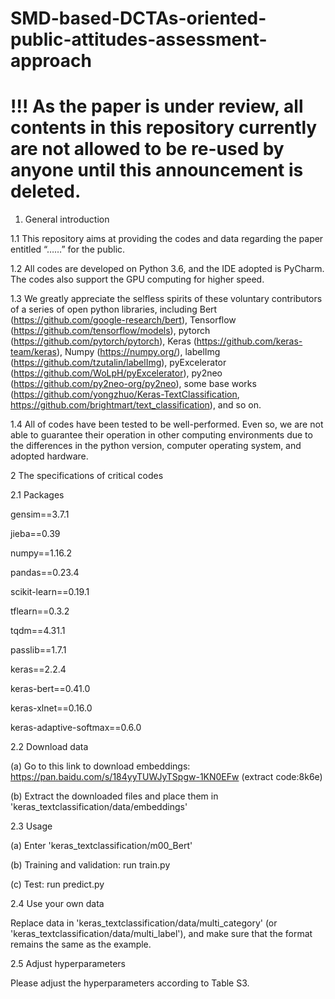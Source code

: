 # SMD-based-DCTAs-oriented-public-attitudes-assessment-approach

# !!! As the paper is under review, all contents in this repository currently are not allowed to be re-used by anyone until this announcement is deleted.


1. General introduction

1.1 This repository aims at providing the codes and data regarding the paper entitled “……” for the public.

1.2 All codes are developed on Python 3.6, and the IDE adopted is PyCharm. The codes also support the GPU computing for higher speed.

1.3 We greatly appreciate the selfless spirits of these voluntary contributors of a series of open python libraries, including Bert (https://github.com/google-research/bert), Tensorflow (https://github.com/tensorflow/models), pytorch (https://github.com/pytorch/pytorch), Keras (https://github.com/keras-team/keras), Numpy (https://numpy.org/), labelImg (https://github.com/tzutalin/labelImg), pyExcelerator (https://github.com/WoLpH/pyExcelerator), py2neo (https://github.com/py2neo-org/py2neo), some base works (https://github.com/yongzhuo/Keras-TextClassification, https://github.com/brightmart/text_classification), and so on. 

1.4 All of codes have been tested to be well-performed. Even so, we are not able to guarantee their operation in other computing environments due to the differences in the python version, computer operating system, and adopted hardware.

2 The specifications of critical codes

2.1 Packages

gensim==3.7.1

jieba==0.39

numpy==1.16.2

pandas==0.23.4

scikit-learn==0.19.1

tflearn==0.3.2

tqdm==4.31.1

passlib==1.7.1

keras==2.2.4

keras-bert==0.41.0

keras-xlnet==0.16.0

keras-adaptive-softmax==0.6.0

2.2 Download data

(a) Go to this link to download embeddings: https://pan.baidu.com/s/184yyTUWJyTSpgw-1KN0EFw (extract code:8k6e)

(b) Extract the downloaded files and place them in 'keras_textclassification/data/embeddings' 

2.3 Usage

(a) Enter 'keras_textclassification/m00_Bert'

(b) Training and validation: run train.py

(c) Test: run predict.py

2.4 Use your own data

Replace data in 'keras_textclassification/data/multi_category' (or 'keras_textclassification/data/multi_label'), and make sure that the format remains the same as the example.

2.5 Adjust hyperparameters

Please adjust the hyperparameters according to Table S3.
